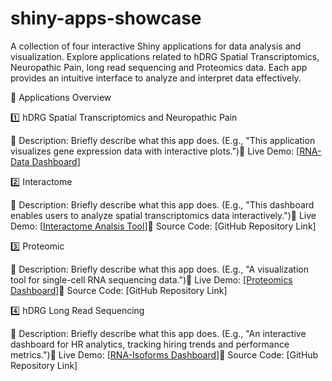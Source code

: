 # shiny-apps-showcase
A collection of four interactive Shiny applications for data analysis and visualization. Explore applications related to hDRG Spatial Transcriptomics, Neuropathic Pain, long read sequencing and Proteomics data. Each app provides an intuitive interface to analyze and interpret data effectively.

📌 Applications Overview

1️⃣ hDRG Spatial Transcriptomics and Neuropathic Pain

🔹 Description: Briefly describe what this app does. (E.g., "This application visualizes gene expression data with interactive plots.")🔗 Live Demo: [[RNA-Data Dashboard](https://sensoryomics.shinyapps.io/RNA-Data/)]

2️⃣ Interactome

🔹 Description: Briefly describe what this app does. (E.g., "This dashboard enables users to analyze spatial transcriptomics data interactively.")🔗 Live Demo: [[Interactome Analsis Tool](https://sensoryomics.shinyapps.io/Interactome/)]📂 Source Code: [GitHub Repository Link]

3️⃣ Proteomic

🔹 Description: Briefly describe what this app does. (E.g., "A visualization tool for single-cell RNA sequencing data.")🔗 Live Demo: [[Proteomics Dashboard](https://sensoryomics.shinyapps.io/Proteomics/)]📂 Source Code: [GitHub Repository Link]

4️⃣ hDRG Long Read Sequencing

🔹 Description: Briefly describe what this app does. (E.g., "An interactive dashboard for HR analytics, tracking hiring trends and performance metrics.")🔗 Live Demo: [[RNA-Isoforms Dashboard](https://sensoryomics.shinyapps.io/RNAIsoforms/)]📂 Source Code: [GitHub Repository Link]
